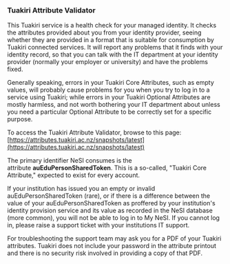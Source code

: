 ### Tuakiri Attribute Validator

This Tuakiri service is a health check for your managed identity. It
checks the attributes provided about you from your identity provider,
seeing whether they are provided in a format that is suitable for
consumption by Tuakiri connected services. It will report any problems
that it finds with your identity record, so that you can talk with the
IT department at your identity provider (normally your employer or
university) and have the problems fixed.

Generally speaking, errors in your Tuakiri Core Attributes, such as
empty values, will probably cause problems for you when you try to log
in to a service using Tuakiri; while errors in your Tuakiri Optional
Attributes are mostly harmless, and not worth bothering your IT
department about unless you need a particular Optional Attribute to be
correctly set for a specific purpose.

To access the Tuakiri Attribute Validator, browse to this page:
[https://attributes.tuakiri.ac.nz/snapshots/latest﻿](https://attributes.tuakiri.ac.nz/snapshots/latest)

The primary identifier NeSI consumes is the
attribute **auEduPersonSharedToken**. This is a so-called, "Tuakiri Core
Attribute," expected to exist for every account.

If your institution has issued you an empty or invalid
auEduPersonSharedToken (rare), or if there is a difference between the
value of your auEduPersonSharedToken as proffered by your institution's
identity provision service and its value as recorded in the NeSI
database (more common), you will not be able to log in to My NeSI. If
you cannot log in, please raise a support ticket with your institutions
IT support. 

For troubleshooting the support team may ask you for a PDF of your
Tuakiri attributes. Tuakiri does not include your password in the
attribute printout and there is no security risk involved in providing a
copy of that PDF.
